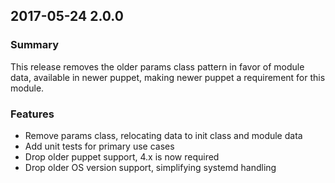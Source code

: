 ## 2017-05-24 2.0.0
### Summary

This release removes the older params class pattern in favor of module data, available in newer puppet, making newer puppet a requirement for this module.

### Features
* Remove params class, relocating data to init class and module data
* Add unit tests for primary use cases
* Drop older puppet support, 4.x is now required
* Drop older OS version support, simplifying systemd handling

